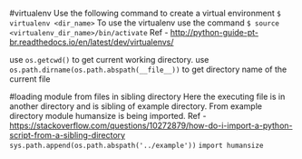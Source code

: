 #virtualenv
Use the following command to create a virtual environment ```$ virtualenv <dir_name>```
To use the virtualenv use the command ```$ source <virtualenv_dir_name>/bin/activate```
Ref -
http://python-guide-pt-br.readthedocs.io/en/latest/dev/virtualenvs/


use ```os.getcwd()``` to get current working directory.
use ```os.path.dirname(os.path.abspath(__file__))``` to get directory name of the current file

#loading module from files in sibling directory
Here the executing file is in another directory and is sibling of example directory. From example directory module humansize is being imported. Ref - https://stackoverflow.com/questions/10272879/how-do-i-import-a-python-script-from-a-sibling-directory
```sys.path.append(os.path.abspath('../example'))```
```import humansize```

